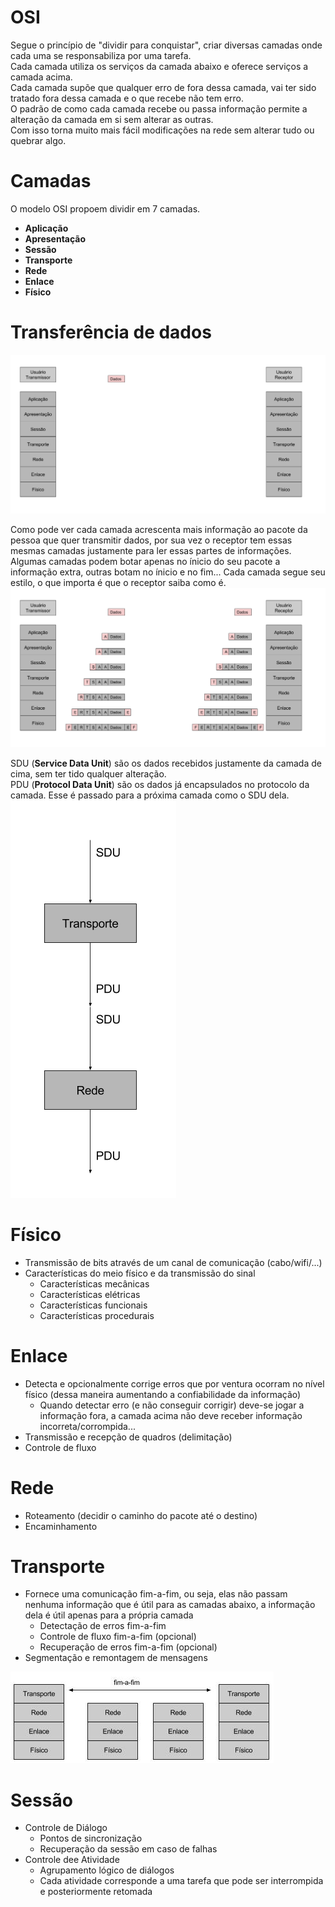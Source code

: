 # OSI
Segue o princípio de "dividir para conquistar", criar diversas camadas onde cada uma se responsabiliza por uma tarefa.  
Cada camada utiliza os serviços da camada abaixo e oferece serviços a camada acima.  
Cada camada supõe que qualquer erro de fora dessa camada, vai ter sido tratado fora dessa camada e o que recebe não tem erro.  
O padrão de como cada camada recebe ou passa informação permite a alteração da camada em si sem alterar as outras.  
Com isso torna muito mais fácil modificações na rede sem alterar tudo ou quebrar algo.  

# Camadas
O modelo OSI propoem dividir em 7 camadas.

* **Aplicação**
* **Apresentação**
* **Sessão**
* **Transporte**
* **Rede**
* **Enlace**
* **Físico**

# Transferência de dados
![Transferência de dados](1.gif)  

Como pode ver cada camada acrescenta mais informação ao pacote da pessoa que quer transmitir dados, por sua vez o receptor tem essas mesmas camadas justamente para ler essas partes de informações.  
Algumas camadas podem botar apenas no ínicio do seu pacote a informação extra, outras botam no ínicio e no fim... Cada camada segue seu estilo, o que importa é que o receptor saiba como é.  
![Transferência de dados](1.png)  

SDU (**Service Data Unit**) são os dados recebidos justamente da camada de cima, sem ter tido qualquer alteração.  
PDU (**Protocol Data Unit**) são os dados já encapsulados no protocolo da camada. Esse é passado para a próxima camada como o SDU dela.  
![SDU PDU](2.png)  

# Físico
* Transmissão de bits através de um canal de comunicação (cabo/wifi/...)
* Características do meio físico e da transmissão do sinal
  * Características mecânicas
  * Características elétricas
  * Características funcionais
  * Características procedurais
  
# Enlace
* Detecta e opcionalmente corrige erros que por ventura ocorram no nível físico (dessa maneira aumentando a confiabilidade da informação)
  * Quando detectar erro (e não conseguir corrigir) deve-se jogar a informação fora, a camada acima não deve receber informação incorreta/corrompida...
* Transmissão e recepção de quadros (delimitação)
* Controle de fluxo

# Rede
* Roteamento (decidir o caminho do pacote até o destino)
* Encaminhamento

# Transporte
* Fornece uma comunicação fim-a-fim, ou seja, elas não passam nenhuma informação que é útil para as camadas abaixo, a informação dela é útil apenas para a própria camada
  * Detectação de erros fim-a-fim
  * Controle de fluxo fim-a-fim (opcional)
  * Recuperação de erros fim-a-fim (opcional)
* Segmentação e remontagem de mensagens

![fim-a-fim](3.jpg)

# Sessão
* Controle de Diálogo
  * Pontos de sincronização
  * Recuperação da sessão em caso de falhas
* Controle dee Atividade
  * Agrupamento lógico de diálogos
  * Cada atividade corresponde a uma tarefa que pode ser interrompida e posteriormente retomada
